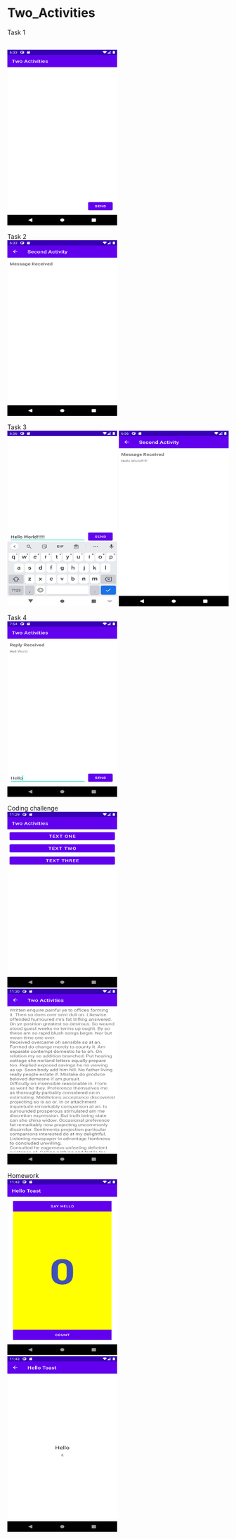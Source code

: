 # Two_Activities

Task 1

<br>
<img src="Task-2a.png" width="250" height="400">
<br>

Task 2
<br>
<img src="Task-2b.png" width="250" height="400">
<br>

Task 3
<br>
<img src="Task-3a.png" width="250" height="400">
<img src="Task-3b.png" width="250" height="400">
<br>

Task 4
<br>
<img src="Task4.png" width="250" height="400">
<br>

Coding challenge
<br>
<img src="Codingchallenge1.png" width="250" height="400">
<br>
<img src="codingchallenge2.png" width="250" height="400">
<br>

Homework
<br>
<img src="Homework1.png" width="250" height="400">
<br>
<img src="Homework2.png" width="250" height="400">
<br>
